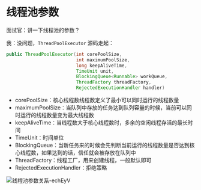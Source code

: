 # 线程池参数

面试官：讲一下线程池的参数？

我：没问题，`ThreadPoolExecutor` 源码走起：

```java
public ThreadPoolExecutor(int corePoolSize,
                          int maximumPoolSize,
                          long keepAliveTime,
                          TimeUnit unit,
                          BlockingQueue<Runnable> workQueue,
                          ThreadFactory threadFactory,
                          RejectedExecutionHandler handler)
```

- corePoolSize：核心线程数线程数定义了最小可以同时运行的线程数量
- maximumPoolSize：当队列中存放的任务达到队列容量的时候，当前可以同时运行的线程数量变为最大线程数
- keepAliveTime：当线程数大于核心线程数时，多余的空闲线程存活的最长时间
- TimeUnit：时间单位
- BlockingQueue<Runnable>：当新任务来的时候会先判断当前运行的线程数量是否达到核心线程数，如果达到的话，信任就会被存放在队列中
- ThreadFactory：线程工厂，用来创建线程，一般默认即可
- RejectedExecutionHandler：拒绝策略

![线程池参数关系-echEyV](https://cdn.jsdelivr.net/gh/DreamCats/imgs@main/uPic/线程池参数关系-echEyV.png)
